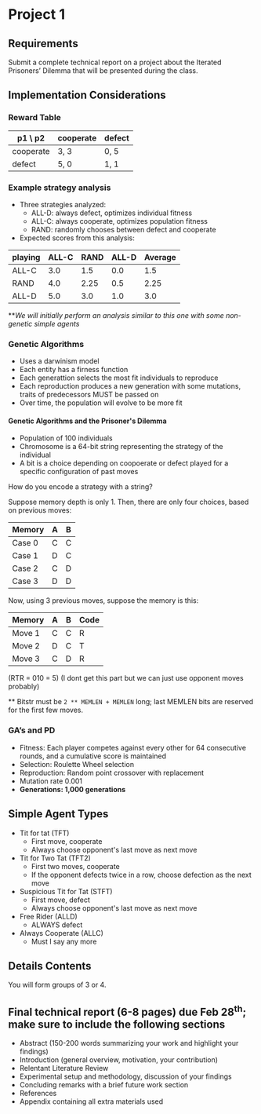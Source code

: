 # Project 1

## Requirements

Submit a complete technical report on a project about the Iterated Prisoners’ Dilemma that will be presented during the class.

## Implementation Considerations

### Reward Table

| p1 \\ p2 | cooperate | defect |
|-|-|-|
| cooperate | 3, 3 | 0, 5 |
| defect | 5, 0 | 1, 1 |

### Example strategy analysis

- Three strategies analyzed:
  - ALL-D: always defect, optimizes individual fitness
  - ALL-C: always cooperate, optimizes population fitness
  - RAND: randomly chooses between defect and cooperate
- Expected scores from this analysis:

| playing | ALL-C | RAND | ALL-D | Average |
|-|-|-|-|-|
| ALL-C | 3.0 | 1.5 | 0.0 | 1.5 |
| RAND | 4.0 | 2.25 | 0.5 | 2.25 |
| ALL-D | 5.0 | 3.0 | 1.0 | 3.0 |

***We will initially perform an analysis similar to this one with some non-genetic simple agents*

### Genetic Algorithms

- Uses a darwinism model
- Each entity has a firness function
- Each generattion selects the most fit individuals to reproduce
- Each reproduction produces a new generation with some mutations, traits of predecessors MUST be passed on
- Over time, the population will evolve to be more fit

#### Genetic Algorithms and the Prisoner's Dilemma

- Population of 100 individuals
- Chromosome is a 64-bit string representing the strategy of the individual
- A bit is a choice depending on coopoerate or defect played for a specific configuration of past moves

How do you encode a strategy with a string?

Suppose memory depth is only 1. Then, there are only four choices, based on previous moves:

| Memory | A | B |
|-|-|-|
| Case 0 | C | C |
| Case 1 | D | C |
| Case 2 | C | D |
| Case 3 | D | D |

Now, using 3 previous moves, suppose the memory is this:

| Memory | A | B | Code |
|-|-|-|-|
| Move 1 | C | C | R |
| Move 2 | D | C | T |
| Move 3 | C | D | R |

(RTR = 010 = 5) (I dont get this part but we can just use opponent moves probably)

** Bitstr must be `2 ** MEMLEN + MEMLEN` long; last MEMLEN bits are reserved for the first few moves.

### GA’s and PD

- Fitness: Each player competes against every
other for 64 consecutive rounds, and a
cumulative score is maintained
- Selection: Roulette Wheel selection
- Reproduction: Random point crossover with
replacement
- Mutation rate 0.001
- **Generations: 1,000 generations**

## Simple Agent Types

- Tit for tat (TFT)
  - First move, cooperate
  - Always choose opponent's last move as next move
- Tit for Two Tat (TFT2)
  - First two moves, cooperate
  - If the opponent defects twice in a row, choose defection as the next move
- Suspicious Tit for Tat (STFT)
  - First move, defect
  - Always choose opponent's last move as next move
- Free Rider (ALLD)
  - ALWAYS defect
- Always Cooperate (ALLC)
  - Must I say any more

## Details Contents

You will form groups of 3 or 4.

## Final technical report (6-8 pages) due Feb 28<sup>th</sup>; make sure to include the following sections

- Abstract (150-200 words summarizing your work and highlight your findings)
- Introduction (general overview, motivation, your contribution)
- Relentant Literature Review
- Experimental setup and methodology, discussion of your findings
- Concluding remarks with a brief future work section
- References
- Appendix containing all extra materials used
